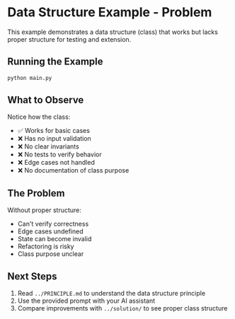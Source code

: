 # Data Structure Example - Problem

This example demonstrates a data structure (class) that works but lacks proper structure for testing and extension.

## Running the Example

```bash
python main.py
```

## What to Observe

Notice how the class:
- ✅ Works for basic cases
- ❌ Has no input validation
- ❌ No clear invariants
- ❌ No tests to verify behavior
- ❌ Edge cases not handled
- ❌ No documentation of class purpose

## The Problem

Without proper structure:
- Can't verify correctness
- Edge cases undefined
- State can become invalid
- Refactoring is risky
- Class purpose unclear

## Next Steps

1. Read `../PRINCIPLE.md` to understand the data structure principle
2. Use the provided prompt with your AI assistant
3. Compare improvements with `../solution/` to see proper class structure

